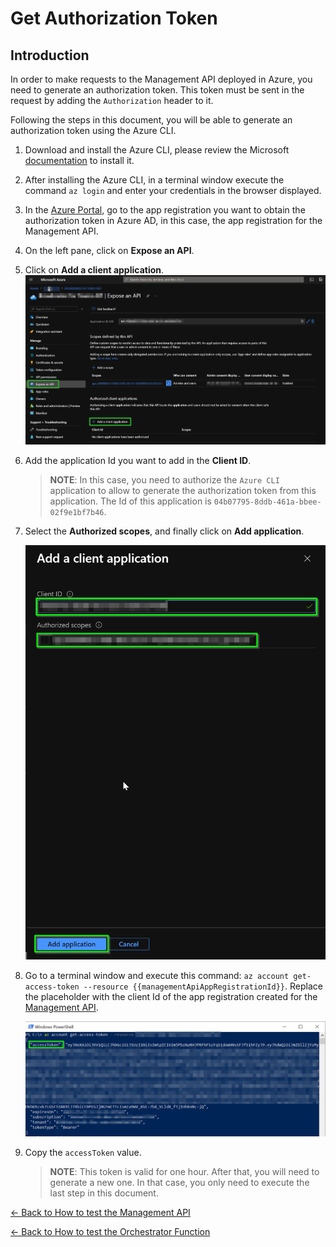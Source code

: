 # Get Authorization Token

## Introduction
In order to make requests to the Management API deployed in Azure, you need to generate an authorization token. This token must be sent in the request by adding the `Authorization` header to it. 

Following the steps in this document, you will be able to generate an authorization token using the Azure CLI.

1. Download and install the Azure CLI, please review the Microsoft [documentation](https://docs.microsoft.com/en-us/cli/azure/install-azure-cli-windows?tabs=azure-cli) to install it.

1. After installing the Azure CLI, in a terminal window execute the command `az login` and enter your credentials in the browser displayed.

1. In the [Azure Portal](https://portal.azure.com/), go to the app registration you want to obtain the authorization token in Azure AD, in this case, the app registration for the Management API. 

1. On the left pane, click on **Expose an API**.

1. Click on **Add a client application**.
    ![Add client application](./images/app_registration_add_client_application.png)

1. Add the application Id you want to add in the **Client ID**.
    >**NOTE**: In this case, you need to authorize the `Azure CLI` application to allow to generate the authorization token from this application. The Id of this application is `04b07795-8ddb-461a-bbee-02f9e1bf7b46`.

1. Select the **Authorized scopes**, and finally click on **Add application**.

    ![Add client application blade](./images/app_registration_add_client_application_blade.png)

1. Go to a terminal window and execute this command: `az account get-access-token --resource {{managementApiAppRegistrationId}}`. Replace the placeholder with the client Id of the app registration created for the [Management API](app_registrations.md).

    ![Authorization token obtained from Azure CLI](./images/az_cli_authorization_token_output.png)

1. Copy the `accessToken` value. 
    >**NOTE**: This token is valid for one hour. After that, you will need to generate a new one. In that case, you only need to execute the last step in this document.

[← Back to How to test the Management API](test_web_app.md#how-to-test-the-management-api)

[← Back to How to test the Orchestrator Function](test_function_app.md#how-to-test-the-orchestrator-function)
